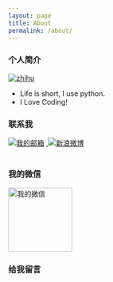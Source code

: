 ```yaml
---
layout: page
title: About
permalink: /about/
---
```


### 个人简介
<a target="__blank" href="https://www.zhihu.com/people/zhuangzy">
<img src="https://pic2.zhimg.com/80/v2-893fca14c399ea36c8d0a68af4eddf99_r.jpg" alt="zhihu">
</a>

* Life is short, I use python.
* I Love Coding!

### 联系我

<p>
<a href="mailto:pprcman@qq.com"><img src="/images/gmail.png" alt="我的邮箱"></a>&nbsp;<a target="__blank" href="http://weibo.com/johnzhuang">
<img src="/images/sina.png" alt="新浪微博"></a><br>
<br/>
</p>

### 我的微信
<img src="/images/" width="128px" height="128px" alt="我的微信" />

### 给我留言
<div id="cloud-tie-wrapper" class="cloud-tie-wrapper"></div>
<script>
  var cloudTieConfig = {
    url: document.location.href,
    sourceId: "about_me",
    productKey: "fa9c2b176140449d97292ea502ee96c8",
    target: "cloud-tie-wrapper"
  };
</script>
<script src="https://img1.cache.netease.com/f2e/tie/yun/sdk/loader.js"></script>
